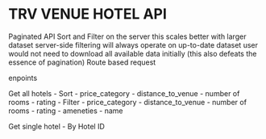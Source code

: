 # TRV VENUE HOTEL API

Paginated API
Sort and Filter on the server
    this scales better with larger dataset 
    server-side filtering will always operate on up-to-date dataset
    user would not need to download all available data initially (this also defeats the essence of pagination)
Route based request


enpoints 

Get all hotels
    - Sort
        - price_category
        - distance_to_venue
        - number of rooms
        - rating
    - Filter
        - price_category
        - distance_to_venue
        - number of rooms
        - rating
        - ameneties
        - name

Get single hotel
    - By Hotel ID
